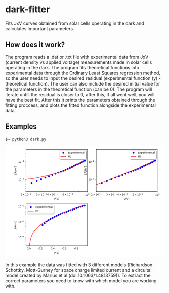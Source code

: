 # dark-fitter
Fits JxV curves obtained from solar cells operating in the dark and calculates important parameters.

## How does it work?
The program reads a .dat or .txt file with experimental data from JxV (current density vs applied voltage) measurements made in solar cells operating in the dark. The program fits theoretical functions into experimental data through the Ordinary Least Squares regression method, so the user needs to input the desired residual (experimental function (y) - theoretical function). The user can also include the desired initial value for the parameters in the theoretical function (can be 0). The program will iterate untill the residual is closer to 0, after this, if all went well, you will have the best fit. After this it prints the parameters obtained through the fitting proccess, and plots the fitted function alongside the experimental data.

## Examples

``
$~ python3 dark.py
``

![Sample](images/exampledark.png)

In this example the data was fitted with 3 different models (Richardson-Schottky, Mott-Gurney for space charge limited current and a circuital model created by Marlus et al (doi:10.1063/1.4813759)). To extract the correct parameters you need to know with which model you are working with.
